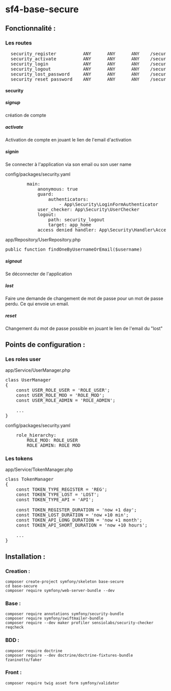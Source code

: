 # sf4-base-secure

## Fonctionnalité :

### Les routes
<pre>
  security_register          ANY      ANY      ANY    /security/signup                   
  security_activate          ANY      ANY      ANY    /security/activate/{tokenValue}    
  security_login             ANY      ANY      ANY    /security/signin                   
  security_logout            ANY      ANY      ANY    /security/signout                  
  security_lost_password     ANY      ANY      ANY    /security/lost                     
  security_reset_password    ANY      ANY      ANY    /security/reset/{tokenValue}  
</pre>
#### security
##### signup
création de compte

##### activate
Activation de compte en jouant le lien de l'email d'activation

##### signin
Se connecter à l'application via son email ou son user name

config/packages/security.yaml
<pre>
        main:
            anonymous: true
            guard:
                authenticators:
                    - App\Security\LoginFormAuthenticator
            user_checker: App\Security\UserChecker
            logout:
                path: security_logout
                target: app_home
            access_denied_handler: App\Security\Handler\AccessDeniedHandler
</pre>

app/Repository/UserRepository.php
<pre>
public function findOneByUsernameOrEmail($username)
</pre>

##### signout
Se déconnecter de l'application

##### lost
Faire une demande de changement de mot de passe pour un mot de passe perdu. Ce qui envoie un email.

##### reset
Changement du mot de passe possible en jouant le lien de l'email du "lost"

## Points de configuration :

### Les roles user

app/Service/UserManager.php
<pre>
class UserManager
{
    const USER_ROLE_USER = 'ROLE_USER';
    const USER_ROLE_MOD = 'ROLE_MOD';
    const USER_ROLE_ADMIN = 'ROLE_ADMIN';
    
    ...
}
</pre>
config/packages/security.yaml
<pre>
    role_hierarchy:
        ROLE_MOD: ROLE_USER
        ROLE_ADMIN: ROLE_MOD
</pre>

### Les tokens
app/Service/TokenManager.php
<pre>
class TokenManager
{
    const TOKEN_TYPE_REGISTER = 'REG';
    const TOKEN_TYPE_LOST = 'LOST';
    const TOKEN_TYPE_API = 'API';

    const TOKEN_REGISTER_DURATION = 'now +1 day';
    const TOKEN_LOST_DURATION = 'now +10 min';
    const TOKEN_API_LONG_DURATION = 'now +1 month';
    const TOKEN_API_SHORT_DURATION = 'now +10 hours';
    
    ...
}
</pre>
## Installation :

### Creation :
<pre><code>composer create-project symfony/skeleton base-secure
cd base-secure
composer require symfony/web-server-bundle --dev</code></pre>

### Base :
<pre><code>composer require annotations symfony/security-bundle
composer require symfony/swiftmailer-bundle
composer require --dev maker profiler sensiolabs/security-checker reqcheck</code></pre>

### BDD :
<pre><code>composer require doctrine
composer require --dev doctrine/doctrine-fixtures-bundle fzaninotto/faker</code></pre>

### Front :
<pre><code>composer require twig asset form symfony/validator</code></pre>


